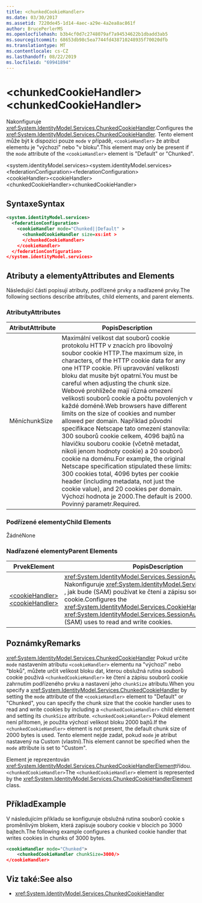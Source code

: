 ```yaml
---
title: <chunkedCookieHandler>
ms.date: 03/30/2017
ms.assetid: 7220de45-1d14-4aec-a29e-4a2ea8ac861f
author: BrucePerlerMS
ms.openlocfilehash: b3b4cf0d7c2748079af7a94534622b1dbadd3ab5
ms.sourcegitcommit: 68653db98c5ea7744fd438710248935f70020dfb
ms.translationtype: MT
ms.contentlocale: cs-CZ
ms.lasthandoff: 08/22/2019
ms.locfileid: "69941894"
---
```

# <a name="chunkedcookiehandler"></a><span data-ttu-id="9d3af-101">\<chunkedCookieHandler></span><span class="sxs-lookup"><span data-stu-id="9d3af-101">\<chunkedCookieHandler></span></span>
<span data-ttu-id="9d3af-102">Nakonfiguruje <xref:System.IdentityModel.Services.ChunkedCookieHandler>.</span><span class="sxs-lookup"><span data-stu-id="9d3af-102">Configures the <xref:System.IdentityModel.Services.ChunkedCookieHandler>.</span></span> <span data-ttu-id="9d3af-103">Tento element může být k dispozici pouze `mode` v případě, `<cookieHandler>` že atribut elementu je "výchozí" nebo "v bloku".</span><span class="sxs-lookup"><span data-stu-id="9d3af-103">This element may only be present if the `mode` attribute of the `<cookieHandler>` element is "Default" or "Chunked".</span></span>  
  
 <span data-ttu-id="9d3af-104">\<system.identityModel.services></span><span class="sxs-lookup"><span data-stu-id="9d3af-104">\<system.identityModel.services></span></span>  
<span data-ttu-id="9d3af-105">\<federationConfiguration></span><span class="sxs-lookup"><span data-stu-id="9d3af-105">\<federationConfiguration></span></span>  
<span data-ttu-id="9d3af-106">\<cookieHandler></span><span class="sxs-lookup"><span data-stu-id="9d3af-106">\<cookieHandler></span></span>  
<span data-ttu-id="9d3af-107">\<chunkedCookieHandler></span><span class="sxs-lookup"><span data-stu-id="9d3af-107">\<chunkedCookieHandler></span></span>  
  
## <a name="syntax"></a><span data-ttu-id="9d3af-108">Syntaxe</span><span class="sxs-lookup"><span data-stu-id="9d3af-108">Syntax</span></span>  
  
```xml  
<system.identityModel.services>  
  <federationConfiguration>  
    <cookieHandler mode="Chunked||Default" >  
      <chunkedCookieHandler size=xs:int >  
      </chunkedCookieHandler>  
    </cookieHandler>  
  </federationConfiguration>  
</system.identityModel.services>  
```  
  
## <a name="attributes-and-elements"></a><span data-ttu-id="9d3af-109">Atributy a elementy</span><span class="sxs-lookup"><span data-stu-id="9d3af-109">Attributes and Elements</span></span>  
 <span data-ttu-id="9d3af-110">Následující části popisují atributy, podřízené prvky a nadřazené prvky.</span><span class="sxs-lookup"><span data-stu-id="9d3af-110">The following sections describe attributes, child elements, and parent elements.</span></span>  
  
### <a name="attributes"></a><span data-ttu-id="9d3af-111">Atributy</span><span class="sxs-lookup"><span data-stu-id="9d3af-111">Attributes</span></span>  
  
|<span data-ttu-id="9d3af-112">Atribut</span><span class="sxs-lookup"><span data-stu-id="9d3af-112">Attribute</span></span>|<span data-ttu-id="9d3af-113">Popis</span><span class="sxs-lookup"><span data-stu-id="9d3af-113">Description</span></span>|  
|---------------|-----------------|  
|<span data-ttu-id="9d3af-114">Mění</span><span class="sxs-lookup"><span data-stu-id="9d3af-114">chunkSize</span></span>|<span data-ttu-id="9d3af-115">Maximální velikost dat souborů cookie protokolu HTTP v znacích pro libovolný soubor cookie HTTP.</span><span class="sxs-lookup"><span data-stu-id="9d3af-115">The maximum size, in characters, of the HTTP cookie data for any one HTTP cookie.</span></span> <span data-ttu-id="9d3af-116">Při upravování velikosti bloku dat musíte být opatrní.</span><span class="sxs-lookup"><span data-stu-id="9d3af-116">You must be careful when adjusting the chunk size.</span></span> <span data-ttu-id="9d3af-117">Webové prohlížeče mají různá omezení velikosti souborů cookie a počtu povolených v každé doméně.</span><span class="sxs-lookup"><span data-stu-id="9d3af-117">Web browsers have different limits on the size of cookies and number allowed per domain.</span></span> <span data-ttu-id="9d3af-118">Například původní specifikace Netscape tato omezení stanovila: 300 souborů cookie celkem, 4096 bajtů na hlavičku souboru cookie (včetně metadat, nikoli jenom hodnoty cookie) a 20 souborů cookie na doménu.</span><span class="sxs-lookup"><span data-stu-id="9d3af-118">For example, the original Netscape specification stipulated these limits: 300 cookies total, 4096 bytes per cookie header (including metadata, not just the cookie value), and 20 cookies per domain.</span></span> <span data-ttu-id="9d3af-119">Výchozí hodnota je 2000.</span><span class="sxs-lookup"><span data-stu-id="9d3af-119">The default is 2000.</span></span> <span data-ttu-id="9d3af-120">Povinný parametr.</span><span class="sxs-lookup"><span data-stu-id="9d3af-120">Required.</span></span>|  
  
### <a name="child-elements"></a><span data-ttu-id="9d3af-121">Podřízené elementy</span><span class="sxs-lookup"><span data-stu-id="9d3af-121">Child Elements</span></span>  
 <span data-ttu-id="9d3af-122">Žádné</span><span class="sxs-lookup"><span data-stu-id="9d3af-122">None</span></span>  
  
### <a name="parent-elements"></a><span data-ttu-id="9d3af-123">Nadřazené elementy</span><span class="sxs-lookup"><span data-stu-id="9d3af-123">Parent Elements</span></span>  
  
|<span data-ttu-id="9d3af-124">Prvek</span><span class="sxs-lookup"><span data-stu-id="9d3af-124">Element</span></span>|<span data-ttu-id="9d3af-125">Popis</span><span class="sxs-lookup"><span data-stu-id="9d3af-125">Description</span></span>|  
|-------------|-----------------|  
|[<span data-ttu-id="9d3af-126">\<cookieHandler></span><span class="sxs-lookup"><span data-stu-id="9d3af-126">\<cookieHandler></span></span>](cookiehandler.md)|<span data-ttu-id="9d3af-127"><xref:System.IdentityModel.Services.SessionAuthenticationModule> Nakonfiguruje <xref:System.IdentityModel.Services.CookieHandler> , jak bude (SAM) používat ke čtení a zápisu souborů cookie.</span><span class="sxs-lookup"><span data-stu-id="9d3af-127">Configures the <xref:System.IdentityModel.Services.CookieHandler> that the <xref:System.IdentityModel.Services.SessionAuthenticationModule> (SAM) uses to read and write cookies.</span></span>|  
  
## <a name="remarks"></a><span data-ttu-id="9d3af-128">Poznámky</span><span class="sxs-lookup"><span data-stu-id="9d3af-128">Remarks</span></span>  
 <span data-ttu-id="9d3af-129"><xref:System.IdentityModel.Services.ChunkedCookieHandler> Pokud určíte `mode` nastavením atributu `<cookieHandler>` elementu na "výchozí" nebo "bloků", můžete určit velikost bloku dat, kterou obslužná rutina souborů cookie používá `<chunkedCookieHandler>` ke čtení a zápisu souborů cookie zahrnutím podřízeného prvku a nastavení jeho `chunkSize` atributu.</span><span class="sxs-lookup"><span data-stu-id="9d3af-129">When you specify a <xref:System.IdentityModel.Services.ChunkedCookieHandler> by setting the `mode` attribute of the `<cookieHandler>` element to "Default" or "Chunked", you can specify the chunk size that the cookie handler uses to read and write cookies by including a `<chunkedCookieHandler>` child element and setting its `chunkSize` attribute.</span></span> <span data-ttu-id="9d3af-130">`<chunkedCookieHandler>` Pokud element není přítomen, je použita výchozí velikost bloku 2000 bajtů.</span><span class="sxs-lookup"><span data-stu-id="9d3af-130">If the `<chunkedCookieHandler>` element is not present, the default chunk size of 2000 bytes is used.</span></span> <span data-ttu-id="9d3af-131">Tento element nejde zadat, pokud `mode` je atribut nastavený na Custom (vlastní).</span><span class="sxs-lookup"><span data-stu-id="9d3af-131">This element cannot be specified when the `mode` attribute is set to "Custom".</span></span>  
  
 <span data-ttu-id="9d3af-132">Element je reprezentován <xref:System.IdentityModel.Services.ChunkedCookieHandlerElement>třídou. `<chunkedCookieHandler>`</span><span class="sxs-lookup"><span data-stu-id="9d3af-132">The `<chunkedCookieHandler>` element is represented by the <xref:System.IdentityModel.Services.ChunkedCookieHandlerElement> class.</span></span>  
  
## <a name="example"></a><span data-ttu-id="9d3af-133">Příklad</span><span class="sxs-lookup"><span data-stu-id="9d3af-133">Example</span></span>  
 <span data-ttu-id="9d3af-134">V následujícím příkladu se konfiguruje obslužná rutina souborů cookie s proměnlivým blokem, která zapisuje soubory cookie v blocích po 3000 bajtech.</span><span class="sxs-lookup"><span data-stu-id="9d3af-134">The following example configures a chunked cookie handler that writes cookies in chunks of 3000 bytes.</span></span>  
  
```xml  
<cookieHandler mode="Chunked">  
    <chunkedCookieHandler chunkSize=3000/>  
</cookieHandler>  
```  
  
## <a name="see-also"></a><span data-ttu-id="9d3af-135">Viz také:</span><span class="sxs-lookup"><span data-stu-id="9d3af-135">See also</span></span>

- <xref:System.IdentityModel.Services.ChunkedCookieHandler>
